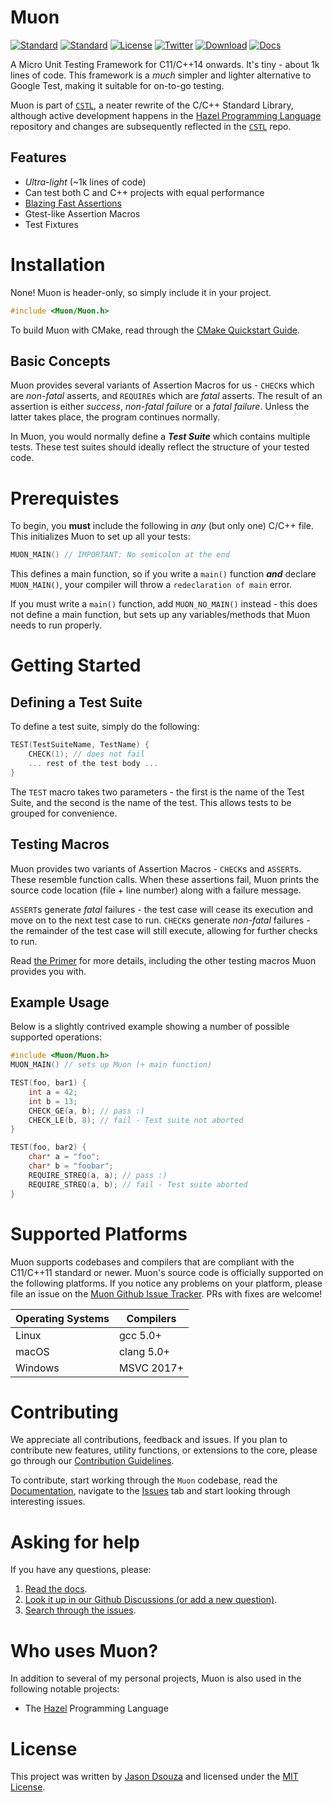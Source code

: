 # Muon
[![Standard](https://img.shields.io/badge/C%2B%2B-11/14/17/20-blue.svg)](https://en.wikipedia.org/wiki/C%2B%2B#Standardization)
[![Standard](https://img.shields.io/badge/C-11/14/17-blue.svg)](https://en.wikipedia.org/wiki/C%2B%2B#Standardization)
[![License](https://img.shields.io/github/license/jasmcaus/Muon?label=license)][license]
[![Twitter](https://img.shields.io/twitter/follow/jasmcaus.svg?style=flatl&label=Follow&logo=twitter&logoColor=white&color=1da1f2)][twitter-badge]
[![Download](https://img.shields.io/badge/download%20%20-link-blue.svg)](https://github.com/jasmcaus/Muon/releases)
[![Docs](https://img.shields.io/badge/docs%20%20-online-blue.svg)][docs]

A Micro Unit Testing Framework for C11/C++14 onwards. It's tiny - about 1k lines of code. This framework is a *much* simpler and lighter alternative to Google Test, making it suitable for on-to-go testing. 

Muon is part of [`CSTL`](https://github.com/jasmcaus/CSTL), a neater rewrite of the C/C++ Standard Library, although active development happens in the [Hazel Programming Language](https://github.com/HazelLang/Hazel) repository and changes are subsequently reflected in the [`CSTL`](https://github.com/jasmcaus/CSTL) repo.

## Features
* *Ultra-light* (~1k lines of code)
* Can test both C and C++ projects with equal performance
* [Blazing Fast Assertions](https://github.com/jasmcaus/Muon/blob/dev/benchmarks)
* Gtest-like Assertion Macros
* Test Fixtures 

# Installation
None! Muon is header-only, so simply include it in your project. 
```c
#include <Muon/Muon.h>
```

To build Muon with CMake, read through the [CMake Quickstart Guide](https://github.com/jasmcaus/Muon/blob/dev/docs/CMake-quickstart.md).


## Basic Concepts
Muon provides several variants of Assertion Macros for us - `CHECK`s which are *non-fatal* asserts, and `REQUIRE`s which are *fatal* asserts. The result of an assertion is either *success*, *non-fatal failure* or a *fatal failure*. Unless the latter takes place, the program continues normally. 

In Muon, you would normally define a ***Test Suite*** which contains multiple tests. These test suites should ideally reflect the structure of your tested code. 


# Prerequistes
To begin, you **must** include the following in *any* (but only one) C/C++ file. This initializes Muon to set up all your tests:
```c
MUON_MAIN() // IMPORTANT: No semicolon at the end 
```
This defines a main function, so if you write a `main()` function ***and*** declare `MUON_MAIN()`, your compiler will throw a `redeclaration of main` error. 

If you must write a `main()` function, add `MUON_NO_MAIN()` instead - this does not define a main function, but sets up any variables/methods that Muon needs to run properly.


# Getting Started
## Defining a Test Suite
To define a test suite, simply do the following:
```c
TEST(TestSuiteName, TestName) {
    CHECK(1); // does not fail
    ... rest of the test body ...
}
```
The `TEST` macro takes two parameters - the first is the name of the Test Suite, and the second is the name of the test. This allows tests to be grouped for convenience. 


## Testing Macros
Muon provides two variants of Assertion Macros - `CHECK`s and `ASSERT`s. These resemble function calls. When these assertions fail, Muon prints the source code location (file + line number) along with a failure message. 

`ASSERT`s generate *fatal* failures - the test case will cease its execution and move on to the next test case to run. 
`CHECK`s generate *non-fatal* failures - the remainder of the test case will still execute, allowing for further checks to run. 

Read [the Primer](https://github.com/jasmcaus/Muon/blob/dev/docs/muon-primer.md) for more details, including the other testing macros Muon provides you with.


## Example Usage
Below is a slightly contrived example showing a number of possible supported operations:
```C
#include <Muon/Muon.h>
MUON_MAIN() // sets up Muon (+ main function)

TEST(foo, bar1) {
    int a = 42; 
    int b = 13; 
    CHECK_GE(a, b); // pass :)
    CHECK_LE(b, 8); // fail - Test suite not aborted 
}

TEST(foo, bar2) {
    char* a = "foo";
    char* b = "foobar";
    REQUIRE_STREQ(a, a); // pass :)
    REQUIRE_STREQ(a, b); // fail - Test suite aborted
}
```


# Supported Platforms
Muon supports codebases and compilers that are compliant with the C11/C++11 standard or newer. Muon's source code is officially supported on the following platforms. If you notice any problems on your platform, please file an issue on the [Muon Github Issue Tracker][issues]. PRs with fixes are welcome! 

Operating Systems          | Compilers       
-------------------------- | -------------------------- 
Linux                      | gcc 5.0+ 
macOS                      | clang 5.0+
Windows                    | MSVC 2017+


# Contributing
We appreciate all contributions, feedback and issues. If you plan to contribute new features, utility functions, or extensions to the core, please go through our [Contribution Guidelines][contributing].

To contribute, start working through the `Muon` codebase, read the [Documentation][docs], navigate to the [Issues][issues] tab and start looking through interesting issues. 


# Asking for help
If you have any questions, please:
1. [Read the docs][docs].
2. [Look it up in our Github Discussions (or add a new question)][discussions].
2. [Search through the issues][issues].


# Who uses Muon?
In addition to several of my personal projects, Muon is also used in the following notable projects:
* The [Hazel](https://github.com/HazelLang/Hazel) Programming Language


# License 
This project was written by [Jason Dsouza](https://github.com/jasmcaus) and licensed under the [MIT License](LICENSE).

[contributing]: https://github.com/jasmcaus/Muon/blob/dev/.github/CONTRIBUTING.md
[docs]: https://github.com/jasmcaus/Muon/blob/dev/docs
[discussions]: https://github.com/jasmcaus/Muon/discussions
[issues]: https://github.com/jasmcaus/Muon/issues

[twitter-badge]: https://twitter.com/jasmcaus
[license]: https://github.com/jasmcaus/Muon/blob/dev/LICENSE